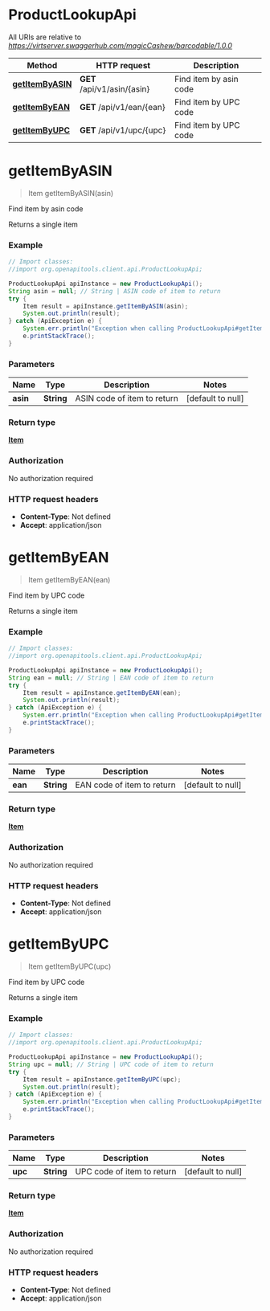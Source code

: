 # ProductLookupApi

All URIs are relative to *https://virtserver.swaggerhub.com/magicCashew/barcodable/1.0.0*

Method | HTTP request | Description
------------- | ------------- | -------------
[**getItemByASIN**](ProductLookupApi.md#getItemByASIN) | **GET** /api/v1/asin/{asin} | Find item by asin code
[**getItemByEAN**](ProductLookupApi.md#getItemByEAN) | **GET** /api/v1/ean/{ean} | Find item by UPC code
[**getItemByUPC**](ProductLookupApi.md#getItemByUPC) | **GET** /api/v1/upc/{upc} | Find item by UPC code


<a name="getItemByASIN"></a>
# **getItemByASIN**
> Item getItemByASIN(asin)

Find item by asin code

Returns a single item

### Example
```java
// Import classes:
//import org.openapitools.client.api.ProductLookupApi;

ProductLookupApi apiInstance = new ProductLookupApi();
String asin = null; // String | ASIN code of item to return
try {
    Item result = apiInstance.getItemByASIN(asin);
    System.out.println(result);
} catch (ApiException e) {
    System.err.println("Exception when calling ProductLookupApi#getItemByASIN");
    e.printStackTrace();
}
```

### Parameters

Name | Type | Description  | Notes
------------- | ------------- | ------------- | -------------
 **asin** | **String**| ASIN code of item to return | [default to null]

### Return type

[**Item**](Item.md)

### Authorization

No authorization required

### HTTP request headers

 - **Content-Type**: Not defined
 - **Accept**: application/json

<a name="getItemByEAN"></a>
# **getItemByEAN**
> Item getItemByEAN(ean)

Find item by UPC code

Returns a single item

### Example
```java
// Import classes:
//import org.openapitools.client.api.ProductLookupApi;

ProductLookupApi apiInstance = new ProductLookupApi();
String ean = null; // String | EAN code of item to return
try {
    Item result = apiInstance.getItemByEAN(ean);
    System.out.println(result);
} catch (ApiException e) {
    System.err.println("Exception when calling ProductLookupApi#getItemByEAN");
    e.printStackTrace();
}
```

### Parameters

Name | Type | Description  | Notes
------------- | ------------- | ------------- | -------------
 **ean** | **String**| EAN code of item to return | [default to null]

### Return type

[**Item**](Item.md)

### Authorization

No authorization required

### HTTP request headers

 - **Content-Type**: Not defined
 - **Accept**: application/json

<a name="getItemByUPC"></a>
# **getItemByUPC**
> Item getItemByUPC(upc)

Find item by UPC code

Returns a single item

### Example
```java
// Import classes:
//import org.openapitools.client.api.ProductLookupApi;

ProductLookupApi apiInstance = new ProductLookupApi();
String upc = null; // String | UPC code of item to return
try {
    Item result = apiInstance.getItemByUPC(upc);
    System.out.println(result);
} catch (ApiException e) {
    System.err.println("Exception when calling ProductLookupApi#getItemByUPC");
    e.printStackTrace();
}
```

### Parameters

Name | Type | Description  | Notes
------------- | ------------- | ------------- | -------------
 **upc** | **String**| UPC code of item to return | [default to null]

### Return type

[**Item**](Item.md)

### Authorization

No authorization required

### HTTP request headers

 - **Content-Type**: Not defined
 - **Accept**: application/json

